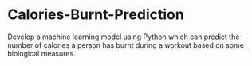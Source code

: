 # Calories-Burnt-Prediction
 Develop a machine learning model using Python which can predict the number of calories a person has burnt during a workout based on some biological measures.
